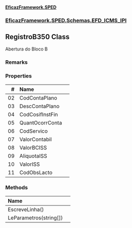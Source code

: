 #### [EficazFramework.SPED](EficazFrameworkSPED.md 'EficazFramework SPED')
### [EficazFramework.SPED.Schemas.EFD_ICMS_IPI](EficazFramework.SPED.Schemas.EFD_ICMS_IPI.md 'EficazFramework.SPED.Schemas.EFD_ICMS_IPI')

## RegistroB350 Class

Abertura do Bloco B

### Remarks
### Properties

| # | Name | |
| ---: | :--- | :--- |
| 02 | CodContaPlano |  |
| 03 | DescContaPlano |  |
| 04 | CodCosifInstFin |  |
| 05 | QuantOcorrConta |  |
| 06 | CodServico |  |
| 07 | ValorContabil |  |
| 08 | ValorBCISS |  |
| 09 | AliquotaISS |  |
| 10 | ValorISS |  |
| 11 | CodObsLacto |  |
### Methods

| Name | |
| :--- | :--- |
| EscreveLinha() |  |
| LeParametros(string[]) |  |
